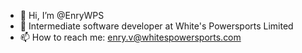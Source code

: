 - 👋 Hi, I’m @EnryWPS
- 🌱 Intermediate software developer at White's Powersports Limited
- 📫 How to reach me: enry.v@whitespowersports.com


